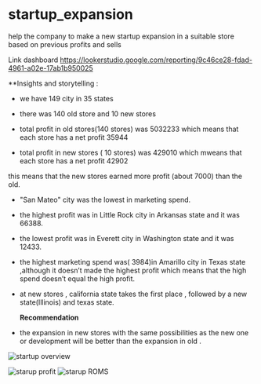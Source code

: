 # startup_expansion
help the company to make a new startup expansion in a suitable store  based on previous profits and sells 

Link dashboard  https://lookerstudio.google.com/reporting/9c46ce28-fdad-4961-a02e-17ab1b950025

**Insights and storytelling :

* we have 149 city in 35 states

* there was 140 old store and 10 new stores

* total profit in old stores(140 stores) was 5032233 which means that each store has a net profit 35944

* total profit in new stores ( 10 stores) was 429010 which mweans that each store has a net profit 42902

this means that the new stores earned more profit (about 7000) than the old.

* "San Mateo" city was the lowest in marketing spend.

* the highest profit was in Little Rock city in Arkansas state and it was 66388.

* the lowest profit was in Everett city in Washington state and it was 12433.

* the highest marketing spend was( 3984)in Amarillo city in Texas state ,although it doesn’t made the highest profit which means that the high spend doesn’t equal the high profit.

 
* at new stores , california state takes the first place , followed by a new state(Illinois) and texas state.


  **Recommendation**

* the expansion in new stores with the same possibilities as the new one or development will be better than the expansion in old .




![startup overview](https://github.com/fatma-elshall/startup_expansion/assets/90958050/4e9fa329-43fe-432e-86f4-6dd82eb61817)

![starup profit](https://github.com/fatma-elshall/startup_expansion/assets/90958050/36d0a781-92f8-4cde-99cf-5b9d2e0aab66)
![starup ROMS](https://github.com/fatma-elshall/startup_expansion/assets/90958050/efa97b1a-eac4-4476-942c-97a41c6e1c17)
